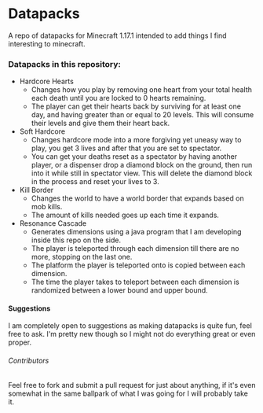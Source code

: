 # Datapacks
 A repo of datapacks for Minecraft 1.17.1 intended to add things I find interesting to minecraft.

### Datapacks in this repository:
- Hardcore Hearts
  - Changes how you play by removing one heart from your total health each death until you are locked to 0 hearts remaining.
  - The player can get their hearts back by surviving for at least one day, and having greater than or equal to 20 levels. This will consume their levels and give them their heart back.
- Soft Hardcore
  - Changes hardcore mode into a more forgiving yet uneasy way to play, you get 3 lives and after that you are set to spectator.
  - You can get your deaths reset as a spectator by having another player, or a dispenser drop a diamond block on the ground, then run into it while still in spectator view. This will delete the diamond block in the process and reset your lives to 3.
- Kill Border
  - Changes the world to have a world border that expands based on mob kills.
  - The amount of kills needed goes up each time it expands.
- Resonance Cascade
  - Generates dimensions using a java program that I am developing inside this repo on the side.
  - The player is teleported through each dimension till there are no more, stopping on the last one.
  - The platform the player is teleported onto is copied between each dimension.
  - The time the player takes to teleport between each dimension is randomized between a lower bound and upper bound.
  
#### Suggestions
I am completely open to suggestions as making datapacks is quite fun, feel free to ask. I'm pretty new though so I might not do everything great or even proper.

###### Contributors
Feel free to fork and submit a pull request for just about anything, if it's even somewhat in the same ballpark of what I was going for I will probably take it.
